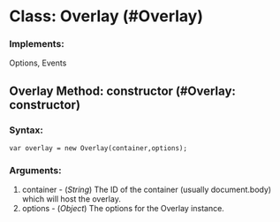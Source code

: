 Class: Overlay (#Overlay)
=============================

### Implements:

Options, Events

Overlay Method: constructor (#Overlay: constructor)
------------------------------------------------------


### Syntax:

    var overlay = new Overlay(container,options);

### Arguments: 

1. container - (*String*) The ID of the container (usually document.body) which will host the overlay.
2. options - (*Object*) The options for the Overlay instance.